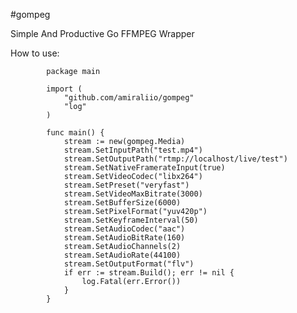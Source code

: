 #gompeg

Simple And Productive Go FFMPEG Wrapper


How to use:
    
            package main
            
            import (
            	"github.com/amiraliio/gompeg"
            	"log"
            )
            
            func main() {
            	stream := new(gompeg.Media)
            	stream.SetInputPath("test.mp4")
            	stream.SetOutputPath("rtmp://localhost/live/test")
            	stream.SetNativeFramerateInput(true)
            	stream.SetVideoCodec("libx264")
            	stream.SetPreset("veryfast")
            	stream.SetVideoMaxBitrate(3000)
            	stream.SetBufferSize(6000)
            	stream.SetPixelFormat("yuv420p")
            	stream.SetKeyframeInterval(50)
            	stream.SetAudioCodec("aac")
            	stream.SetAudioBitRate(160)
            	stream.SetAudioChannels(2)
            	stream.SetAudioRate(44100)
            	stream.SetOutputFormat("flv")
            	if err := stream.Build(); err != nil {
            		log.Fatal(err.Error())
            	}
            }
            
            
 
            